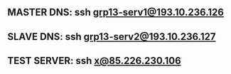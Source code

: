 MASTER DNS:      ssh grp13-serv1@193.10.236.126      
------------------------------------------------------------------
SLAVE DNS:      ssh grp13-serv2@193.10.236.127
------------------------------------------------------------------
TEST SERVER:      ssh x@85.226.230.106              
------------------------------------------------------------------
